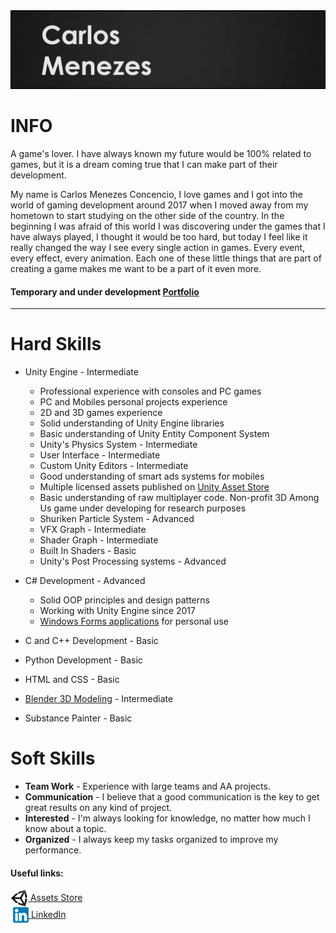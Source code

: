 <img src="Images/GitHeader.png"	>
<h1> INFO </h1>
<p>A game's lover. I have always known my future would be 100% related to games, but it is a dream coming true that I can make part of their development.</p>

<p>My name is Carlos Menezes Concencio, I love games and I got into the world of gaming development around 2017 when I moved away from my hometown to start studying on the other side of the country. In the beginning I was afraid of this world I was discovering under the games that I have always played, I thought it would be too hard, but today I feel like it really changed the way I see every single action in games. Every event, every effect, every animation. Each one of these little things that are part of creating a game makes me want to be a part of it even more.<p/>

#### Temporary and under development [Portfolio](https://carlosmenezeswix.wixsite.com/portfolio) 

<hr>

<h1> Hard Skills </h1>
	
<ul>
  <li>Unity Engine - Intermediate</li>
</ul>
<ul>
	<ul>
		<li> Professional experience with consoles and PC games</li>
		<li> PC and Mobiles personal projects experience</li>
		<li> 2D and 3D games experience</li>
		<li> Solid understanding of Unity Engine libraries</li>
		<li> Basic understanding of Unity Entity Component System</li>
		<li> Unity's Physics System - Intermediate</li>
		<li> User Interface - Intermediate</li>
		<li> Custom Unity Editors - Intermediate</li>
		<li> Good understanding of smart ads systems for mobiles</li>
    		<li> Multiple licensed assets published on <a href="https://assetstore.unity.com/publishers/37008">Unity Asset Store</a></li>
		<li> Basic understanding of raw multiplayer code. Non-profit 3D Among Us game under developing for research purposes</li>
		<li> Shuriken Particle System - Advanced</li>
		<li> VFX Graph - Intermediate</li>
		<li> Shader Graph - Intermediate</li>
		<li> Built In Shaders - Basic</li>
		<li> Unity's Post Processing systems - Advanced</li>	
  	</ul>
</ul>

<ul>
  <li>C# Development - Advanced</li>
</ul>
<ul>
	<ul>
		<li> Solid OOP principles and design patterns</li>
		<li> Working with Unity Engine since 2017</li>
    		<li> <a href="https://carlosmenezeswix.wixsite.com/portfolio/applications">Windows Forms applications</a> for personal use</li>
  </ul>
</ul>

<ul>
  <li>C and C++ Development - Basic</li>
</ul>

<ul>
  <li>Python Development - Basic</li>
</ul>

<ul>
  <li>HTML and CSS - Basic</li>
</ul>

<ul>
  <li><a href="https://carlosmenezeswix.wixsite.com/portfolio/3d-models">Blender 3D Modeling</a> - Intermediate</li>
</ul>

<ul>
  <li>Substance Painter - Basic</li>
</ul>
</ul>
<h1> Soft Skills </h1>
	<ul>
		<li> <b>Team Work</b> - Experience with large teams and AA projects.
		<li> <b>Communication</b> - I believe that a good communication is the key to get great results on any kind of project.
		<li> <b>Interested</b> - I'm always looking for knowledge, no matter how much I know about a topic.
		<li> <b>Organized</b> - I always keep my tasks organized to improve my performance.
	</ul>
</ul>

#### Useful links:

[<img align="center" src="Images/Icons/Unity_Logo.png" width = '28x'> Assets Store](https://assetstore.unity.com/publishers/37008) 
<br>
&nbsp;[<img align="center" src="Images/Icons/Linkedin_Logo.png" width = '25x'> LinkedIn](https://www.linkedin.com/in/carlosmconcencio/)

